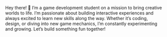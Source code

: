Hey there! 👋 I’m a game development student on a mission to bring creative worlds to life. I’m passionate about building interactive experiences and always excited to learn new skills along the way. Whether it’s coding, design, or diving into new game mechanics, I’m constantly experimenting and growing. Let’s build something fun together!

<!---
Kira2107/Kira2107 is a ✨ special ✨ repository because its `README.md` (this file) appears on your GitHub profile.
You can click the Preview link to take a look at your changes.
--->
